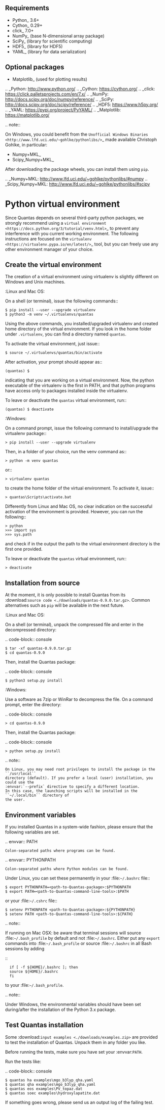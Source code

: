Requirements
------------
- Python_ 3.6+
- Cython_ 0.29+
- click_ 7.0+
- NumPy_ (base N-dimensional array package)
- SciPy_ (library for scientific computing)
- HDF5_ (library for HDF5)
- YAML_ (library for data serialization)

Optional packages
-----------------

- Matplotlib_ (used for plotting results)

.. _Python: http://www.python.org/
.. _Cython: https://cython.org/
.. _click: https://click.palletsprojects.com/en/7.x/
.. _NumPy: http://docs.scipy.org/doc/numpy/reference/
.. _SciPy: http://docs.scipy.org/doc/scipy/reference/
.. _HDF5: https://www.h5py.org/
.. _YAML: https://pypi.org/project/PyYAML/
.. _Matplotlib: https://matplotlib.org/

.. note::

  On Windows, you could benefit from the 
  `Unofficial Windows Binaries <http://www.lfd.uci.edu/~gohlke/pythonlibs/>`_
  made available Christoph Gohlke, in particular:

  - Numpy+MKL_
  - Scipy_Numpy+MKL_

  After downloading the package wheels, you can install them using ``pip``.

.. _Numpy+MKL: http://www.lfd.uci.edu/~gohlke/pythonlibs/#numpy
.. _Scipy_Numpy+MKL: http://www.lfd.uci.edu/~gohlke/pythonlibs/#scipy

Python virtual environment
==========================

Since Quantas depends on several third-party python packages, we strongly recommend using a 
`virtual environment <https://docs.python.org/3/tutorial/venv.html>`_ to prevent any 
interference with you current working environment. The following instructions are focused on
the `virtualenv <https://virtualenv.pypa.io/en/latest/>`_ tool, but you can freely use any 
other environment manager of your choice.

Create the virtual environment
------------------------------

The creation of a virtual environment using virtualenv is slightly different on Windows and 
Unix machines.

:Linux and Mac OS:

  On a shell (or terminal), issue the following commands::
  
    $ pip install --user --upgrade virtualenv
    $ python3 -m venv ~/.virtualenvs/quantas
  
  Using the above commands, you installed/upgraded virtualenv and created home directory of 
  the virtual environment. If you look in the home folder under ``.virtualenv``, you can find
  a directory named ``quantas``.
  
  To activate the virtual environment, just issue::
  
    $ source ~/.virtualenvs/quantas/bin/activate
  
  After activation, your prompt should appear as::
  
    (quantas) $
  
  indicating that you are working on a virtual environment. Now, the python executable of the 
  virtualenv is the first in PATH, and that python programs have access only to packages 
  installed inside the virtualenv.
  
  To leave or deactivate the ``quantas`` virtual environment, run::
  
    (quantas) $ deactivate
  
:Windows:

  On a command prompt, issue the following command to install/upgrade the virtualenv package::
  
    > pip install --user --upgrade virtualenv

  
  Then, in a folder of your choice, run the venv command as::
  
    > python -m venv quantas
    
  or::
  
    > virtualenv quantas
    
  to create the home folder of the virtual environment. To activate it, issue::
  
    > quantas\Scripts\activate.bat
  
  Differently from Linux and Mac OS, no clear indication on the successful activation of the 
  environment is provided. However, you can run the following::
  
    > python
    >>> import sys
    >>> sys.path
  
  and check if in the output the path to the virtual environment directory is the first one 
  provided.
  
  To leave or deactivate the ``quantas`` virtual environment, run::
  
    > deactivate


Installation from source
------------------------

At the moment, it is only possible to install Quantas from its 
:download:`source code <./downloads/quantas-0.9.0.tar.gz>`. Common alternatives such 
as ``pip`` will be available in the next future.

:Linux and Mac OS:

  On a shell (or terminal), unpack the compressed file and enter in the decompressed directory:
  
  .. code-block:: console
   
    $ tar -xf quantas-0.9.0.tar.gz
    $ cd quantas-0.9.0
    
  Then, install the Quantas package:
  
  .. code-block:: console
   
    $ python3 setup.py install


:Windows:

  Use a software as 7zip or WinRar to decompress the file. On a command prompt, enter the 
  directory:
    
  .. code-block:: console
 
    > cd quantas-0.9.0
    
  Then, install the Quantas package:
  
  .. code-block:: console
   
    > python setup.py install
    

.. note::

    On Linux, you may need root privileges to install the package in the ``/usr/local``
    directory (default). If you prefer a local (user) installation, you could use the 
    :envvar:`--prefix` directive to specify a different location.
    In this case, the launching scripts will be installed in the ``~/.local/bin`` directory of 
    the user.


Environment variables
---------------------

If you installed Quantas in a system-wide fashion, please ensure that the following variables 
are set.

.. envvar:: PATH

    Colon-separated paths where programs can be found.

.. envvar:: PYTHONPATH

    Colon-separated paths where Python modules can be found.

Under Linux, you can set these permanently in your :file:`~/.bashrc` file::

    $ export PYTHONPATH=<path-to-Quantas-package>:$PYTHONPATH
    $ export PATH=<path-to-Quantas-command-line-tools>:$PATH

or your :file:`~/.cshrc` file::

    $ setenv PYTHONPATH <path-to-Quantas-package>:${PYTHONPATH}
    $ setenv PATH <path-to-Quantas-command-line-tools>:${PATH}

.. note::

   If running on Mac OSX: be aware that terminal sessions will
   source :file:`~/.bash_profile` by default and not
   :file:`~/.bashrc`. Either put any ``export`` commands into
   :file:`~/.bash_profile` or source :file:`~/.bashrc` in all Bash
   sessions by adding

   ::

      if [ -f ${HOME}/.bashrc ]; then
      source ${HOME}/.bashrc
      fi

   to your :file:`~/.bash_profile`.

.. note::

   Under Windows, the environmental variables should have been set during/after the 
   installation of the Python 3.x package.


Test Quantas installation
-------------------------

Some :download:`input examples <./downloads/examples.zip>` are provided to test 
the installation of Quantas. Unpack them in any folder you like.

Before running the tests, make sure you have set your :envvar:`PATH`.

Run the tests like:

.. code-block:: console

    $ quantas ha examples\mgo_b3lyp_qha.yaml
    $ quantas qha examples\mgo_b3lyp_qha.yaml
    $ quantas eos examples\PV_topaz.dat
    $ quantas soec examples\hydroxylapatite.dat

If something goes wrong, please send us an output log of the failing test.